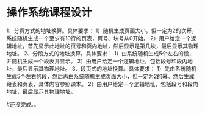 # 操作系统课程设计
1、分页方式的地址换算。具体要求：
1）随机生成页面大小，但一定为2的次幂，系统随机生成一个至少有10行的页表，页号、块号从0开始。
2）用户给定一个逻辑地址，首先显示此地址的页号和页内地址，然后显示是第几块，最后显示其物理地址。
2、分段方式的地址换算。具体要求：
1）由系统随机生成5个左右的段，并随机生成一个段表并显示。
2）由用户给定一个逻辑地址，包括段号和段内地址，最后显示其物理地址。
3、段页式的地址换算。具体要求：
1）先由系统随机生成5个左右的段，然后再由系统随机生成页面大小，但一定为2的幂。然后生成段表和页表，具体内容参照课本。
2）由用户给定一个逻辑地址，包括段号和段内地址，最后显示其物理地址。

#还没完成。。
